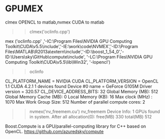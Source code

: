 GPUMEX
======

clmex OPENCL to matlab,nvmex CUDA to matlab


>> clmex('oclinfo.cpp')

mex ('oclinfo.cpp' ,'-IC:\Program Files\NVIDIA GPU Computing Toolkit\CUDA\v5.5\include','-IE:\work\code\NVMEX','-ID:\Program Files\MATLAB\R2013a\extern\include','-ID:\boost_1_54_0','-ID:\Users\sky\GitHub\compute\include', '-LC:\Program Files\NVIDIA GPU Computing Toolkit\CUDA\v5.5\lib\Win32', '-lopencl')

>> oclinfo

CL_PLATFORM_NAME = NVIDIA CUDA
CL_PLATFORM_VERSION = OpenCL 1.1 CUDA 4.2.1
1 devices found
Device #0 name = GeForce G105M
	Driver version = 320.57
	 CL_DEVICE_ADDRESS_BITS:	32
	Global Memory (MB):	512
	Global Memory Cache (MB):	0
	Local Memory (KB):	16
	Max clock (MHz) :	1070
	Max Work Group Size:	512
	Number of parallel compute cores:	2
>> 


>> nvmex('nv_freemem.cu')
>> nv_freemem
Device Info: 1 GPUs found in system.
After all allocation(0):     free(MB) 330     total(MB) 512 
>> 




Boost.Compute is a GPU/parallel-computing library for C++ based on OpenCL.
https://github.com/azuredsky/compute
